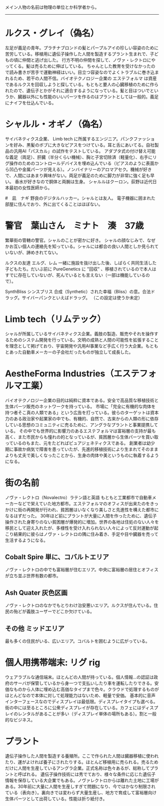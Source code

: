 メイン人物の名前は物理の単位とか科学者から。

---

# ルクス・グレイ（偽名）
左足が義足の青年。プラチナブロンドの髪とパープルアイの珍しい容姿のために苦労している。移植用に遺伝子操作した人間を製造するプラント生まれで、子どもの頃に仲間と逃げ出した。
行方不明の仲間を探して、ノヴァ・レクトロにやってくる。髪は売るために伸ばしている。
ちゃんとした教育を受けなかったので読み書きが苦手で運動神経はいい。目立つ容姿なのでよくトラブルに巻き込まれるため、若干の人間不信。バイオテクノロジー企業の エステフォルマ は資産であるルクスを回収しようと探している。もともと要人の心臓移植のために作られたので、遺伝子とかがそれに適合するようになっている。髪と目はついでというか、臓器以外にも性能のいいパーツを作るのはプラントとしては一般的。義足にナイフを仕込んでいる。

# シャルル・オギノ（偽名）
サイバネティクス企業、 Limb tech に所属するエンジニア。パンクファッションを好み、黒髪のボブに大きなピアスをつけている。耳と舌にあいてる。自社製品の汎用AI「パスカル」の試作をテストしている。
アダプタ式の付け替え可能な義足（両足）、肝臓（半分くらい機械）、胸と子宮切除済（軽量化）、右手にリグ操作のためのコントロールデバイスを埋め込んでいる（ピアスのように表面から凹凸や金属パーツが見える）。ノンバイナリーのアロマアセク。機械が好きで、人間にはあまり興味がない。両足が義足のために脚力が非常に強く足も早い。
香水が好きなので胴体と両腕は生身。
シャルルはクーロン。荻野は近代日本最初の女性医師から。

#　凪　ナギ
野良のデジタルハッカー。シャルとは友人。
電子機器に囲まれた部屋に住んでおり、外に出てくることはほぼない。

# 警官　葉山さん　ミナト　湊　37歳　
繁華街の管轄の警官。シャルのことが密かに好き。
シャルの顔なじみで、なぜかお互い個人の連絡先を知っている。シャルには都合の良い人間としか見られていないが、諦めきれてない。

ルクスの友達
エルグ、レム
一緒に施設を抜け出した後、しばらく共同生活した子どもたち。だいぶ前に PureGenetics に "回収" 、移植されているので本人はすでに存在していないが、死んでいるとも言えない（一部は機能しているので）。

SynthBliss シンスブリス
合成（Synthetic）された幸福（Bliss）の意。合法ドラッグ。サイバーパンクといえばドラッグ。
（この設定は使うか未定）

# Limb tech（リムテック）
シャルが所属しているサイバネティクス企業。義肢の製造、販売やそれを操作するためのシステム開発を行っている。文明の成熟と人間の可能性を拡張することを理念として掲げており、宇宙開発や汎用AI事業など手広く行う大企業。もともとあった自動車メーカーの子会社だったものが独立して成長した。

# AestheForma Industries（エステフォルマ工業）
バイオテクノロジー企業の目的は純粋に資本である。安全で高品質な移植技術と生体パーツ販売のネットワークを持っている。
市場に「完全に有機的な肉体を持つ者そこ真の人類である」という広告を打っている。彼らのターゲットは資本力のある政治家や起業家の中でも、有機的、自然で、古来からの人類の形に依存している思想のコミュニティに売るために、アングラなプラントと事業提携している。
その中でも世界的に影響力のあるエステフォルマは富裕層の支持が最も高く、また市民からも憧れの的となっているが、貧困層から生体パーツを買い取っているのもまた、元をたどればピュアジェネティクスである。
創業者は幼少期に事故か病気で障害を患っていたが、先進的移植技術により生まれてそのままよりも丈夫で美しくなったことから、生身の肉体や美というものに執着するようになる。

# 街の名前
ノヴァ・レクトロ（Novalectro）ラテン語と英語
もともと工業都市で自動車メーカーなどで栄えていた地方都市。エステフォルマのオフィスが出来たのをきっかけに街の再開発が行われ、貧困層はいなくなり美しさと先進性を構えた都市になるはずだった。
30年ほど前にプラントが大量に人間を作ったために、遺伝子操作された身寄りのない貧困層が爆発的に増加。世界の各地は住処のない人々を移民として迎え入れたが、多様性を受け入れられない人々によって反対運動が起こり結果的に彼らはノヴァ・レクトロの隅に住み着き、手足や目や臓器を売って生活するようになる。


## Cobalt Spire 単に、コバルトエリア
ノヴァ・レクトロの中でも富裕層が住むエリア。中央に富裕層の居住とオフィスが立ち並ぶ世界有数の都市。

## Ash Quater 灰色区画
ノヴァ・レクトロのなかでもとりわけ治安悪いエリア。ルクスが住んでいる。住民の殆どが義肢ユーザーでどこか欠けている。

## その他 ミッドエリア
最も多くの住民がいる、広いエリア。コバルトを囲むように広がっている。

# 個人用携帯端末: リグ rig 
ウェアラブルな通信端末。ほとんどの人間が持っている。個人情報…の認証は政府のサーバが保管しているから身一つで支払いしたり車を運転したりできる。安価なものから人体に埋め込む高価なタイプまで色々。クラウドで処理するものがほとんどなので本体に対して処理能力はないため、軽量で安価。
基本的に音声インターフェースなのでディスプレイは最低限。ディスプレイタイプも選べる。
街の中には至るところに公衆ディスプレイが存在している。カフェにはディスプレイのレンタルがあることが多い（ディスプレイ単体の場所もある）。割と一般的なビジネス。

# プラント
遺伝子操作した人間を製造する養殖所。ここで作られた人間は臓器移植に使われたり、運がよければ養子にされたりする。ほとんど移植用に売られる。売るためだけに人間を生産しているアングラ企業。正式名称は色々あるが、総称してプラントと呼ばれる。
遺伝子操作技術には秀でており、様々な条件に応じた遺伝子情報を保存している大企業でもある。ノヴァレクトロからは離れた土地に工場がある。30年前に大量に人間を生産しすぎて問題になり、今ではかなり制限されている（表向き）。裏向きでは変わらず大量生産し、地方で育成して富裕層向け生体パーツとして出荷している。性能は折り紙付き。